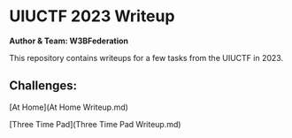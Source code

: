 # UIUCTF 2023 Writeup

**Author & Team: W3BFederation**

This repository contains writeups for a few tasks from the UIUCTF in 2023.

## Challenges:

[At Home](At Home Writeup.md)

[Three Time Pad](Three Time Pad Writeup.md)
